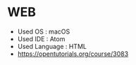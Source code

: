 # WEB
- Used OS : macOS
- Used IDE : Atom
- Used Language : HTML
- https://opentutorials.org/course/3083
